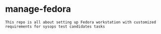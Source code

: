 # manage-fedora

    This repo is all about setting up Fedora workstation with customized requirements for sysops test candidates tasks